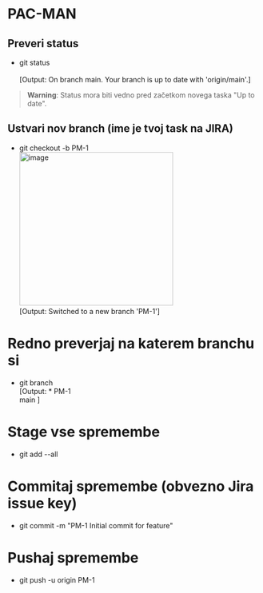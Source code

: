 # PAC-MAN

## Preveri status 
- git status<br /><br />
[Output: On branch main. Your branch is up to date with 'origin/main'.]
> **Warning**: Status mora biti vedno pred začetkom novega taska "Up to date".



## Ustvari nov branch (ime je tvoj task na JIRA)
- git checkout -b PM-1<br />
<img width="307" alt="image" src="https://github.com/BlazBracko/PAC-MAN/assets/134056113/8fdd8c2b-6993-4fab-925c-08b56553a846"> <br />
[Output: Switched to a new branch 'PM-1']

# Redno preverjaj na katerem branchu si
- git branch<br />
[Output: * PM-1 <br />
          main ]

# Stage vse spremembe
- git add --all

# Commitaj spremembe (obvezno Jira issue key)
- git commit -m "PM-1 Initial commit for feature"

# Pushaj spremembe
- git push -u origin PM-1
